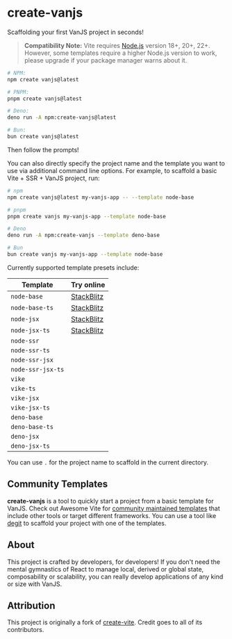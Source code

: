 # create-vanjs

Scaffolding your first VanJS project in seconds!

> **Compatibility Note:** Vite requires [Node.js](https://nodejs.org/en/)
> version 18+, 20+, 22+. However, some templates require a higher Node.js
> version to work, please upgrade if your package manager warns about it.

```bash
# NPM:
npm create vanjs@latest
```

```bash
# PNPM:
pnpm create vanjs@latest
```

```bash
# Deno:
deno run -A npm:create-vanjs@latest
```

```bash
# Bun:
bun create vanjs@latest
```

Then follow the prompts!

You can also directly specify the project name and the template you want to use
via additional command line options. For example, to scaffold a basic Vite +
SSR + VanJS project, run:

```bash
# npm
npm create vanjs@latest my-vanjs-app -- --template node-base
```

```bash
# pnpm
pnpm create vanjs my-vanjs-app --template node-base
```

```bash
# Deno
deno run -A npm:create-vanjs --template deno-base
```

```bash
# Bun
bun create vanjs my-vanjs-app --template node-base
```

Currently supported template presets include:

| Template          | Try online                                                                                             |
| ----------------- | ------------------------------------------------------------------------------------------------------ |
| `node-base`       | [StackBlitz](https://stackblitz.com/fork/github/thednp/create-vanjs/tree/master/template-node-base)    |
| `node-base-ts`    | [StackBlitz](https://stackblitz.com/fork/github/thednp/create-vanjs/tree/master/template-node-base-ts) |
| `node-jsx`        | [StackBlitz](https://stackblitz.com/fork/github/thednp/create-vanjs/tree/master/template-node-jsx)     |
| `node-jsx-ts`     | [StackBlitz](https://stackblitz.com/fork/github/thednp/create-vanjs/tree/master/template-node-jsx-ts)  |
| `node-ssr`        |                                                                                                        |
| `node-ssr-ts`     |                                                                                                        |
| `node-ssr-jsx`    |                                                                                                        |
| `node-ssr-jsx-ts` |                                                                                                        |
| `vike`            |                                                                                                        |
| `vike-ts`         |                                                                                                        |
| `vike-jsx`        |                                                                                                        |
| `vike-jsx-ts`     |                                                                                                        |
| `deno-base`       |                                                                                                        |
| `deno-base-ts`    |                                                                                                        |
| `deno-jsx`        |                                                                                                        |
| `deno-jsx-ts`     |                                                                                                        |

You can use `.` for the project name to scaffold in the current directory.

## Community Templates

**create-vanjs** is a tool to quickly start a project from a basic template for
VanJS. Check out Awesome Vite for
[community maintained templates](https://github.com/vitejs/awesome-vite#templates)
that include other tools or target different frameworks. You can use a tool like
[degit](https://github.com/Rich-Harris/degit) to scaffold your project with one
of the templates.

## About

This project is crafted by developers, for developers! If you don't need the
mental gymnastics of React to manage local, derived or global state,
composability or scalability, you can really develop applications of any kind or
size with VanJS.

## Attribution

This project is originally a fork of
[create-vite](https://github.com/vitejs/vite/tree/main/packages/create-vite).
Credit goes to all of its contributors.

